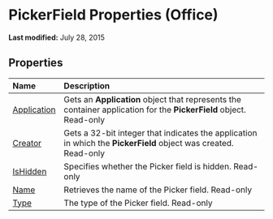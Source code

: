 
# PickerField Properties (Office)

 **Last modified:** July 28, 2015


## Properties



|**Name**|**Description**|
|:-----|:-----|
| [Application](66713504-a4cf-c2f6-0e20-b76071659e37.md)|Gets an  **Application** object that represents the container application for the **PickerField** object. Read-only|
| [Creator](1f55ec91-3106-047b-28b4-64792830c331.md)|Gets a 32-bit integer that indicates the application in which the  **PickerField** object was created. Read-only|
| [IsHidden](e6d9f4b0-5230-d49b-20f6-e3c5ee7377dd.md)|Specifies whether the Picker field is hidden. Read-only|
| [Name](9088c760-e35e-4a2f-9fc2-da24e7b4ecdd.md)|Retrieves the name of the Picker field. Read-only|
| [Type](1ac12ab8-9250-e554-b674-c56d06de8149.md)|The type of the Picker field. Read-only|
